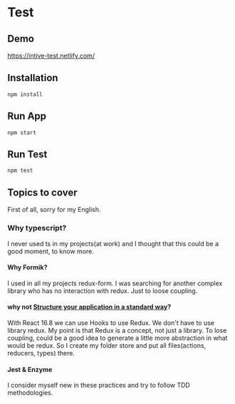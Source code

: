 # Test
## Demo
https://intive-test.netlify.com/

## Installation
```
npm install
```
## Run App

```
npm start
```
## Run Test

```
npm test
```


## Topics to cover
First of all, sorry for my English. 

### Why typescript?
I never used ts in my projects(at work) and I thought that this could be a good moment, to know more.

#### Why Formik?
I used in all my projects redux-form. I was searching for another complex library who has no interaction with redux. Just to loose coupling.  

#### why not [Structure your application in a standard way](https://jaysoo.ca/2016/02/28/organizing-redux-application/)?
With React 16.8 we can use Hooks to use Redux. We don't have to use library redux. My point is that Redux is a concept, not just a library. To lose coupling, could be a good idea to generate a little more abstraction in what would be redux.
So I create my folder store and put all files(actions, reducers, types) there.

#### Jest & Enzyme
I consider myself new in these practices and try to follow TDD methodologies. 
